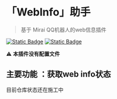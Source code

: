 # 「WebInfo」助手

> 基于 Mirai QQ机器人的web信息插件

[![Static Badge](https://img.shields.io/badge/Mirai-2.15.0-yellow)](https://github.com/mamoe/mirai)
[![Static Badge](https://img.shields.io/badge/release-2.0.0-blue)](https://github.com/Long-Chuan-Club/LaiZhiChatPlugin/releases)


:warning:  **本插件没有配置文件**<br>
## 主要功能 ：获取web info状态

目前仓库状态还在施工中